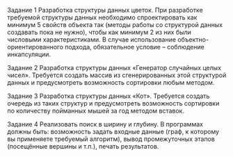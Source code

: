 Задание 1 
Разработка структуры данных цветок.
При разработке требуемой структуры данных необходимо спроектировать как минимум 5 свойств объекта так (методы работы со структурой данных создавать пока не нужно), чтобы как минимум 2 из них были числовыми характеристиками. В случае использование объектно-ориентированного подхода, обязательное условие – соблюдение инкапсуляции.

Задание 2
Разработка структуры данных «Генератор случайных целых чисел». Требуется создать массив из сгенерированных этой структурой данных и предусмотреть возможность сортировки любым методом.

Задание 3 
Разработка структуры данных «Кот». Требуется создать очередь из таких структур и предусмотреть возможность сортировки по количеству пойманных мышей за год методом вставок.

Задание 4 
Реализовать поиск в ширину и глубину. В программах должны быть: возможность задать входные данные (граф, к которому вы применяете требуемый алгоритм), вывод промежуточных этапов (посещённые вершины и т.п.), печать результатов.
